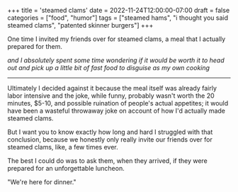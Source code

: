 +++
title = 'steamed clams'
date = 2022-11-24T12:00:00-07:00
draft = false
categories = ["food", "humor"]
tags = ["steamed hams", "i thought you said steamed clams", "patented skinner burgers"]
+++

One time I invited my friends over for steamed clams, a meal that I actually prepared for them.

_and I absolutely spent some time wondering if it would be worth it to head out and pick up a little bit of fast food to disguise as my own cooking_

----

Ultimately I decided against it because the meal itself was already fairly labor intensive and the joke, while funny, probably wasn't worth the 20 minutes, $5-10, and possible ruination of people's actual appetites; it would have been a wasteful throwaway joke on account of how I'd actually made steamed clams.

But I want you to know exactly how long and hard I struggled with that conclusion, because we honestly only really invite our friends over for steamed clams, like, a few times ever.

The best I could do was to ask them, when they arrived, if they were prepared for an unforgettable luncheon.

"We're here for dinner."